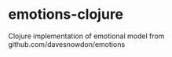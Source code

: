 emotions-clojure
================

Clojure implementation of emotional model from github.com/davesnowdon/emotions
